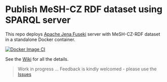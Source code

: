 # Publish MeSH-CZ RDF dataset using SPARQL server

This repo deploys [Apache Jena Fuseki](https://jena.apache.org/documentation/fuseki2/index.html) server with MeSH-CZ-RDF dataset in a standalone Docker container.

[![Docker Image CI](https://github.com/NLK-NML/MeSH-CZ-RDF-Docker/actions/workflows/docker-image.yml/badge.svg)](https://github.com/NLK-NML/MeSH-CZ-RDF-Docker/actions/workflows/docker-image.yml)

See the [Wiki](https://github.com/NLK-NML/MeSH-CZ-RDF-Docker/wiki) for all the details.

> Work in progress ... Feedback is kindly welcomed - please use the [Issues](https://github.com/NLK-NML/MeSH-CZ-RDF-Docker/issues)
